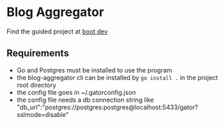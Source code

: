 # Blog Aggregator

Find the guided project at [boot dev](https://www.boot.dev/courses/build-blog-aggregator)

## Requirements
- Go and Postgres must be installed to use the program
- the blog-aggregator cli can be installed by `go install .` in the project root directory
- the config file goes in ~/.gatorconfig.json
- the config file needs a db connection string like "db_url":"postgres://postgres:postgres@localhost:5433/gator?sslmode=disable"
